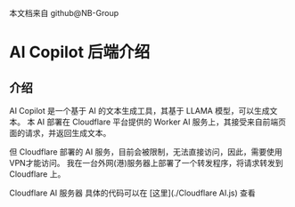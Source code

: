 本文档来自 github@NB-Group
# AI Copilot 后端介绍
## 介绍
AI Copilot 是一个基于 AI 的文本生成工具，其基于 LLAMA 模型，可以生成文本。
本 AI 部署在 Cloudflare 平台提供的 Worker AI 服务上，其接受来自前端页面的请求，并返回生成文本。

但 Cloudflare 部署的 AI 服务，目前会被限制，无法直接访问，因此，需要使用VPN才能访问。
我在一台外网(港)服务器上部署了一个转发程序，将请求转发到 Cloudflare 上。

Cloudflare AI 服务器 具体的代码可以在 [这里](./Cloudflare AI.js) 查看
